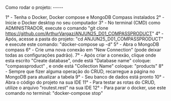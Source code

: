 Como rodar o projeto: -----

1° - Tenha o Docker, Docker compose e MongoDB Compass instalados
2° - Inicie o Docker desktop no seu computador
3° - No terminal (CMD) como ADMINISTRADOR, execute o comando "git clone https://github.com/ArthurVargaz/ANJUN25_D01_COMPASSPRODUCT"
4° - Após, acesse a pasta do projeto: "cd ANJUN25_D01_COMPASSPRODUCT" e execute este comando: "docker-compose up -d"
5° - Abra o MongoDB compass
6° - Crie uma nova conexão em "New Connection" (pode deixar todas as configurações padrão).
7° - Após criar a conexão, clique onde esta escrito "Create database", onde está "Database name" coloque: "compassproduct" ,
e onde está "Collection Name" coloque: "products"
8° - Sempre que fizer alguma operação do CRUD, recarregue a página no MongoDB para atualizar a tabela
9° - Seu banco de dados está pronto
10° - Abra o código do projeto na sua IDE
11° - Para testar as rotas do CRUD, utilize o arquivo "routest.rest" na sua IDE
12° - Para parar o docker, use este comando no terminal: "docker-compose stop"
